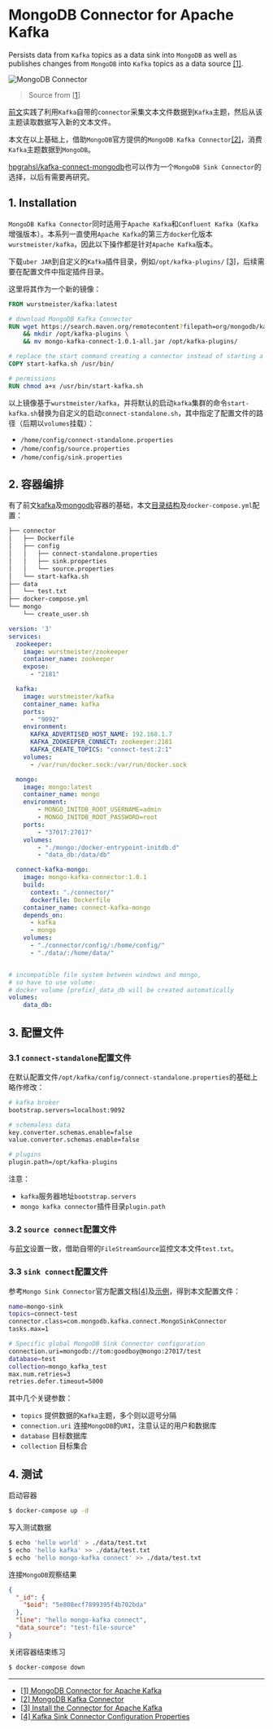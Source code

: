 # MongoDB Connector for Apache Kafka

Persists data from `Kafka` topics as a data sink into `MongoDB` as well as publishes changes from `MongoDB` into `Kafka` topics as a data source [[1]](#1).


![MongoDB Connector](https://webassets.mongodb.com/_com_assets/cms/mongodbkafka-hblts5yy33.png)

> Source from [[1](#1)]

[前文](kafka_connect.md)实践了利用`Kafka`自带的`connector`采集文本文件数据到`Kafka`主题，然后从该主题读取数据写入新的文本文件。

本文在以上基础上，借助`MongoDB`官方提供的`MongoDB Kafka Connector`[[2]](#2)，消费`Kafka`主题数据到`MongoDB`。


[hpgrahsl/kafka-connect-mongodb](https://github.com/hpgrahsl/kafka-connect-mongodb)也可以作为一个`MongoDB Sink Connector`的选择，以后有需要再研究。


## 1. Installation

`MongoDB Kafka Connector`同时适用于`Apache Kafka`和`Confluent Kafka`（`Kafka`增强版本）。本系列一直使用`Apache Kafka`的第三方`docker`化版本`wurstmeister/kafka`，因此以下操作都是针对`Apache Kafka`版本。

下载`uber JAR`到自定义的`Kafka`插件目录，例如`/opt/kafka-plugins/` [[3]](#3)，后续需要在配置文件中指定插件目录。

这里将其作为一个新的镜像：

```dockerfile
FROM wurstmeister/kafka:latest

# download MongoDB Kafka Connector
RUN wget https://search.maven.org/remotecontent?filepath=org/mongodb/kafka/mongo-kafka-connect/1.0.1/mongo-kafka-connect-1.0.1-all.jar \
    && mkdir /opt/kafka-plugins \
    && mv mongo-kafka-connect-1.0.1-all.jar /opt/kafka-plugins/

# replace the start command creating a connector instead of starting a kafka broker.
COPY start-kafka.sh /usr/bin/

# permissions
RUN chmod a+x /usr/bin/start-kafka.sh
```

以上镜像基于`wurstmeister/kafka`，并将默认的启动`kafka`集群的命令`start-kafka.sh`替换为自定义的启动`connect-standalone.sh`，其中指定了配置文件的路径（后期以`volumes`挂载）：

- `/home/config/connect-standalone.properties`
- `/home/config/source.properties`
- `/home/config/sink.properties`


## 2. 容器编排

有了前文[kafka](kafka_connect.md)及[mongodb](../mongodb/quickstart.md)容器的基础，本文[目录结构](./kafka_mongo/)及`docker-compose.yml`配置：

```bash
├── connector
│   ├── Dockerfile
│   ├── config
│   │   ├── connect-standalone.properties
│   │   ├── sink.properties
│   │   └── source.properties
│   └── start-kafka.sh
├── data
│   └── test.txt
├── docker-compose.yml
└── mongo
    └── create_user.sh
```

```yml
version: '3'
services:
  zookeeper:
    image: wurstmeister/zookeeper
    container_name: zookeeper
    expose:
      - "2181"

  kafka:
    image: wurstmeister/kafka
    container_name: kafka
    ports:
      - "9092"
    environment:
      KAFKA_ADVERTISED_HOST_NAME: 192.168.1.7
      KAFKA_ZOOKEEPER_CONNECT: zookeeper:2181
      KAFKA_CREATE_TOPICS: "connect-test:2:1"
    volumes:
      - /var/run/docker.sock:/var/run/docker.sock

  mongo:
    image: mongo:latest
    container_name: mongo
    environment:
        - MONGO_INITDB_ROOT_USERNAME=admin
        - MONGO_INITDB_ROOT_PASSWORD=root
    ports:
        - "37017:27017"
    volumes:
        - "./mongo:/docker-entrypoint-initdb.d"
        - "data_db:/data/db"

  connect-kafka-mongo:
    image: mongo-kafka-connector:1.0.1
    build:
      context: "./connector/"
      dockerfile: Dockerfile
    container_name: connect-kafka-mongo
    depends_on:
      - kafka
      - mongo
    volumes:
      - "./connector/config/:/home/config/"
      - "./data/:/home/data/"


# incompatible file system between windows and mongo,
# so have to use volume:
# docker volume [prefix]_data_db will be created automatically
volumes: 
    data_db:
```

## 3. 配置文件

### 3.1 `connect-standalone`配置文件

在默认配置文件`/opt/kafka/config/connect-standalone.properties`的基础上略作修改：

```bash
# kafka broker
bootstrap.servers=localhost:9092

# schemaless data
key.converter.schemas.enable=false
value.converter.schemas.enable=false

# plugins
plugin.path=/opt/kafka-plugins
```

注意：

- `kafka`服务器地址`bootstrap.servers`
- `mongo kafka connector`插件目录`plugin.path`

### 3.2 `source connect`配置文件

与[前文](kafka_connect.md)设置一致，借助自带的`FileStreamSource`监控文本文件`test.txt`。

### 3.3 `sink connect`配置文件

参考`Mongo Sink Connector`官方配置文档[[4]](#4)及[示例](https://github.com/mongodb/mongo-kafka/blob/master/config/MongoSinkConnector.properties)，得到本文配置文件：

```bash
name=mongo-sink
topics=connect-test
connector.class=com.mongodb.kafka.connect.MongoSinkConnector
tasks.max=1

# Specific global MongoDB Sink Connector configuration
connection.uri=mongodb://tom:goodboy@mongo:27017/test
database=test
collection=mongo_kafka_test
max.num.retries=3
retries.defer.timeout=5000
```

其中几个关键参数：

- `topics` 提供数据的`Kafka`主题，多个则以逗号分隔
- `connection.uri` 连接`MongoDB`的`URI`，注意认证的用户和数据库
- `database` 目标数据库
- `collection` 目标集合


## 4. 测试

启动容器

```bash
$ docker-compose up -d
```

写入测试数据

```bash
$ echo 'hello world' > ./data/test.txt
$ echo 'hello kafka' >> ./data/test.txt
$ echo 'hello mongo-kafka connect' >> ./data/test.txt
```

连接`MongoDB`观察结果

```json
{
  "_id": {
    "$oid": "5e808ecf7899395f4b702bda"
  },
  "line": "hello mongo-kafka connect",
  "data_source": "test-file-source"
}
```

关闭容器结束练习

```bash
$ docker-compose down
```

---

- [[1] MongoDB Connector for Apache Kafka](https://www.mongodb.com/kafka-connector)<span id='1'></span>
- [[2] MongoDB Kafka Connector](https://docs.mongodb.com/kafka-connector/current/)<span id='2'></span>
- [[3] Install the Connector for Apache Kafka](https://docs.mongodb.com/kafka-connector/current/kafka-installation/#kafka-connector-installation-reference)<span id='3'></span>
- [[4] Kafka Sink Connector Configuration Properties](https://docs.mongodb.com/kafka-connector/current/kafka-sink-properties/)<span id='4'></span>